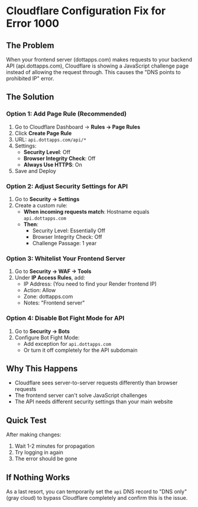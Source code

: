 # Cloudflare Configuration Fix for Error 1000

## The Problem
When your frontend server (dottapps.com) makes requests to your backend API (api.dottapps.com), Cloudflare is showing a JavaScript challenge page instead of allowing the request through. This causes the "DNS points to prohibited IP" error.

## The Solution

### Option 1: Add Page Rule (Recommended)
1. Go to Cloudflare Dashboard → **Rules → Page Rules**
2. Click **Create Page Rule**
3. URL: `api.dottapps.com/api/*`
4. Settings:
   - **Security Level**: Off
   - **Browser Integrity Check**: Off
   - **Always Use HTTPS**: On
5. Save and Deploy

### Option 2: Adjust Security Settings for API
1. Go to **Security → Settings**
2. Create a custom rule:
   - **When incoming requests match**: Hostname equals `api.dottapps.com`
   - **Then**: 
     - Security Level: Essentially Off
     - Browser Integrity Check: Off
     - Challenge Passage: 1 year

### Option 3: Whitelist Your Frontend Server
1. Go to **Security → WAF → Tools**
2. Under **IP Access Rules**, add:
   - IP Address: (You need to find your Render frontend IP)
   - Action: Allow
   - Zone: dottapps.com
   - Notes: "Frontend server"

### Option 4: Disable Bot Fight Mode for API
1. Go to **Security → Bots**
2. Configure Bot Fight Mode:
   - Add exception for `api.dottapps.com`
   - Or turn it off completely for the API subdomain

## Why This Happens
- Cloudflare sees server-to-server requests differently than browser requests
- The frontend server can't solve JavaScript challenges
- The API needs different security settings than your main website

## Quick Test
After making changes:
1. Wait 1-2 minutes for propagation
2. Try logging in again
3. The error should be gone

## If Nothing Works
As a last resort, you can temporarily set the `api` DNS record to "DNS only" (gray cloud) to bypass Cloudflare completely and confirm this is the issue.